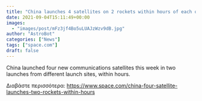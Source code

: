 ```yaml
---
title: "China launches 4 satellites on 2 rockets within hours of each other"
date: 2021-09-04T15:11:49+00:00
images:
  - "images/post/mFz3jf4Bo5uLUAJzWzv9dB.jpg"
author: "AstroBot"
categories: ["News"]
tags: ["space.com"]
draft: false
---
```


China launched four new communications satellites this week in two launches from different launch sites, within hours. 

Διαβάστε περισσότερα: https://www.space.com/china-four-satellite-launches-two-rockets-within-hours
